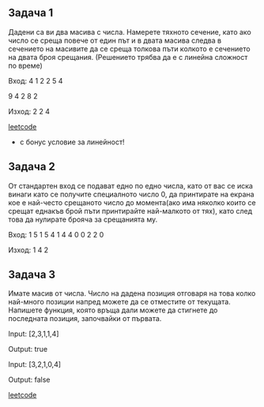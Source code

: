## Задача 1
Дадени са ви два масива с числа. Намерете тяхното сечение, като ако число се среща повече от един път и в двата масива следва в сечението на масивите да се среща толкова пъти колкото е сечението на двата броя срещания.
(Решението трябва да е с линейна сложност по време)

Вход: 
4 1 2 2 5 4

9 4 2 8 2

Изход: 2 2 4 

[leetcode](https://leetcode.com/problems/intersection-of-two-arrays-ii/)
- с бонус условие за линейност!

## Задача 2
От стандартен вход се подават едно по едно числа, като от вас се иска винаги като се получите специалното число 0, да принтирате на екрана кое е най-често срещаното число до момента(ако има няколко които се срещат еднакъв брой пъти принтирайте най-малкото от тях), като след това да нулирате брояча за срещанията му.

Вход: 1 5 1 5 4 1 4 4 0 0 2 2 0 

Изход: 1 4 2

## Задача 3
Имате масив от числа. Число на дадена позиция отговаря на това колко най-много позиции напред можете да се отместите от текущата. Напишете функция, която връща дали можете да стигнете до последната позиция, започвайки от първата.

Input: [2,3,1,1,4]

Output: true

Input: [3,2,1,0,4]

Output: false

[leetcode](https://leetcode.com/problems/jump-game/)
